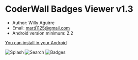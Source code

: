 # CoderWall Badges Viewer v1.3

* Author: Willy Aguirre
* Email: marti1125@gmail.com
* Android version minimum: 2.2

[You can install in your Android](https://play.google.com/store/apps/details?id=com.coderwall.badges&feature=search_result)

![Splash](https://raw.github.com/marti1125/CoderWall-Badges/master/and1.png "Splash")
![Search](https://raw.github.com/marti1125/CoderWall-Badges/master/and2.png "Search")
![Badges](https://raw.github.com/marti1125/CoderWall-Badges/master/and3.png "Badges")

